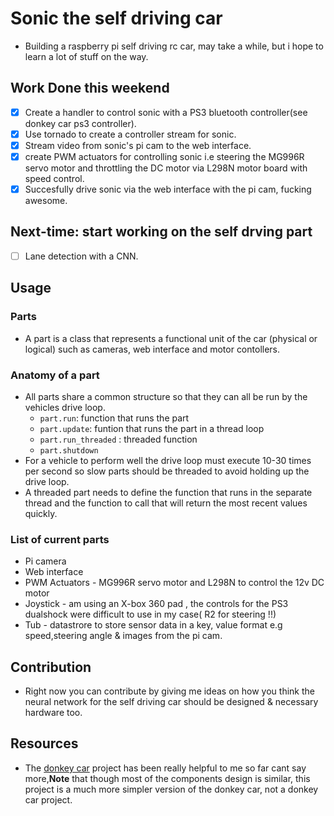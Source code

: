 # Sonic the self driving car
- Building a raspberry pi self driving rc car, may take a while, but i hope to learn a lot of stuff on the way.

## Work Done this weekend
- [x] Create a handler to control sonic with a PS3 bluetooth controller(see donkey car ps3 controller).
- [x] Use tornado to create a controller stream for sonic.
- [x] Stream video from sonic's pi cam to the web interface.
- [x] create PWM actuators for controlling sonic i.e steering the MG996R servo motor and throttling the DC motor via L298N motor board with speed control.
- [x] Succesfully drive sonic via the web interface with the pi cam, fucking awesome.

## Next-time: start working on the self drving part
- [ ] Lane detection with a CNN.

## Usage
### Parts
- A part is a class that represents a functional unit of the car (physical or logical) such as cameras, web interface and motor contollers.
### Anatomy of a part
- All parts share a common structure so that they can all be run by the vehicles drive loop.
    - `part.run`: function that runs the part
    - `part.update`: funtion that runs the part in a thread loop
    - `part.run_threaded` : threaded function
    - `part.shutdown`
- For a vehicle to perform well the drive loop must execute 10-30 times per second so slow parts should be threaded to avoid holding up the drive loop.
- A threaded part needs to define the function that runs in the separate thread and the function to call that will return the most recent values quickly.

### List of current parts
- Pi camera
- Web interface
- PWM Actuators - MG996R servo motor and L298N to control the 12v DC motor
- Joystick - am using an X-box 360 pad , the controls for the PS3 dualshock were difficult to use in my case( R2 for steering !!)
- Tub - datastrore to store sensor data in a key, value format e.g speed,steering angle & images from the pi cam.

## Contribution
- Right now you can contribute by giving me ideas on how you think the neural network for the self driving car should be designed & necessary hardware too.

## Resources 
- The [donkey car](http://docs.donkeycar.com) project has been really helpful to me so far cant say more,**Note** that though most of the components design is similar, this project is a much more simpler version of the donkey car, not a donkey car project.

